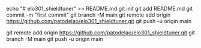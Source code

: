 

echo "# elo301_shieldtuner" >> README.md
git init
git add README.md
git commit -m "first commit"
git branch -M main
git remote add origin https://github.com/patodelao/elo301_shieldtuner.git
git push -u origin main














git remote add origin https://github.com/patodelao/elo301_shieldtuner.git
git branch -M main
git push -u origin main